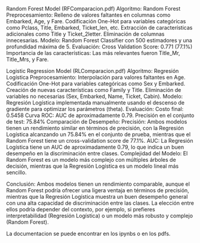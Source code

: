 Random Forest Model (RFComparacion.pdf)
Algoritmo: Random Forest
Preprocesamiento:
  Relleno de valores faltantes en columnas como Embarked, Age, y Fare.
  Codificación One-Hot para variables categóricas como Pclass, Title, Embarked, Ticket_len, etc.
  Extracción de características adicionales como Title y Ticket_2letter.
  Eliminación de columnas innecesarias.
Modelo:
  Random Forest Classifier con 500 estimadores y una profundidad máxima de 5.
Evaluación:
  Cross Validation Score: 0.771 (77.1%)
Importancia de las características: Las más relevantes fueron Title_Mr, Title_Mrs, y Fare.

Logistic Regression Model (RLComparacion.pdf)
Algoritmo: Regresión Logística
Preprocesamiento:
  Interpolación para valores faltantes en Age.
  Codificación One-Hot para variables categóricas como Sex y Embarked.
  Creación de nuevas características como Family y Title.
  Eliminación de variables no necesarias (Sex, Embarked, Name, Ticket, Cabin).
Modelo:
  Regresión Logística implementada manualmente usando el descenso de gradiente para optimizar los parámetros (theta).
Evaluación:
  Costo final: 0.5458
Curva ROC: AUC de aproximadamente 0.79.
Precisión en el conjunto de test: 75.84%
Comparación de Desempeño:
  Precisión: Ambos modelos tienen un rendimiento similar en términos de precisión, con la Regresión Logística alcanzando un 75.84% en el conjunto de prueba, mientras que el Random Forest tiene un cross-validation score de 77.1%.
  AUC: La Regresión Logística tiene un AUC de aproximadamente 0.79, lo que indica un buen desempeño en la discriminación entre clases.
  Complejidad del Modelo: El Random Forest es un modelo más complejo con múltiples árboles de decisión, mientras que la Regresión Logística es un modelo lineal más sencillo.

Conclusión: Ambos modelos tienen un rendimiento comparable, aunque el Random Forest podría ofrecer una ligera ventaja en términos de precisión, mientras que la Regresión Logística muestra un buen desempeño general con una alta capacidad de discriminación entre las clases. La elección entre ellos podría depender del contexto, por ejemplo, si prefieres interpretabilidad (Regresión Logística) o un modelo más robusto y complejo (Random Forest).

La documentacion se puede encontrar en los ipynbs o en los pdfs.
